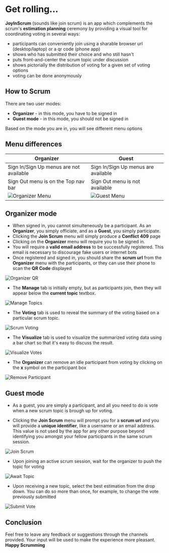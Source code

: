 # Get rolling...

__JoyInScrum__ (sounds like join scrum) is an app which complements the scrum's __estimation planning__ ceremony by providing a visual tool for coordinating voting in several ways:

- participants can conveniently join using a sharable browser url (desktop/laptop) or a qr code (phone app)
- shows who has submitted their choice and who still hasn't
- puts front-and-center the scrum topic under discussion
- shows pictorially the distribution of voting for a given set of voting options
- voting can be done anonymously 

## How to Scrum

There are two user modes:
- __Organizer__ - in this mode, you have to be signed in
- __Guest mode__ - in this mode, you should not be signed in

Based on the mode you are in, you will see different menu options

## Menu differences

| Organizer                                     |   Guest                                   |
|-----------------------------------------------|-------------------------------------------|
| Sign In/Sign Up menus are not available       |   Sign In/Sign Up menus are available     |
| Sign Out menu is on the Top nav bar           |   Sign Out menu is not available          |
| ![Organizer Menu](./img/organizer-menu.png)   |   ![Guest Menu](./img/guest-menu.png)     |


## Organizer mode

- When signed in, you cannot simulteneously be a participant. As an __Organizer__, you simply officiate, and as a __Guest__, you simply participate.
- Clicking the __Join Scrum__ menu will simply produce a __Conflict 409__ page 
- Clicking on the __Organizer__ menu will require you to be signed in. 
- You will require a __valid email address__ to be successfully registered. This email is necessary to discourage fake users or internet bots
- Once registered and signed in, you should share the __scrum url__ from the __Organizer__ menu with the participants, or they can use their phone to scan the __QR Code__ displayed

![Organizer QR](./img/organizer-qr-code.png)

- The __Manage__ tab is initially empty, but as participants join, then they will appear below the __current topic__ textbox.

![Manage Topics](./img/manage-scrum-topic.png)

- The __Voting__ tab is used to reveal the summary of the voting based on a particular scrum topic.

![Scrum Voting](./img/manage-scrum-voting.png)

- The __Visualize__ tab is used to visualize the summarized voting data using a bar chart so that it's easy to discuss the result.

![Visualize Votes](./img/manage-scrum-visualize.png)

- The __Organizer__ can remove an idle participant from voting by clicking on the __x__ symbol on the participant box

![Remove Participant](./img/remove-participant.png)

## Guest mode

- As a guest, you are simply a participant, and all you need to do is vote when a new scrum topic is brough up for voting.

- Clicking the __Join Scrum__ menu will prompt you for a __scrum url__ and you will provide a __unique identifier__, like a username or an email address. This value is not used by the app for any other purpose beyond identifying you amongst your fellow participants in the same scrum session.

![Join Scrum](./img/join-as-a-participant.png)

- Upon joining an active scrum session, wait for the organizer to push the topic for voting

![Await Topic](./img/awaiting-topic-change.png)

- Upon receiving a new topic, select the best estimation from the drop down. You can do so more than once, for example, to change the vote previously submitted

![Submit Vote](./img/select_best_option.png)

## Conclusion

Feel free to leave any feedback or suggestions through the channels provided. Your input will be used to make the experience more pleasant. __Happy Scrumming__ 
